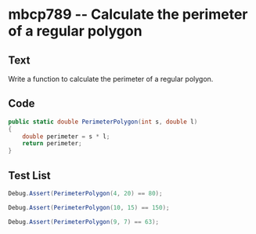 # mbcp789 -- Calculate the perimeter of a regular polygon

## Text

Write a function to calculate the perimeter of a regular polygon.

## Code

```csharp
public static double PerimeterPolygon(int s, double l) 
{
    double perimeter = s * l;
    return perimeter;
}
```

## Test List

```csharp
Debug.Assert(PerimeterPolygon(4, 20) == 80);
```

```csharp
Debug.Assert(PerimeterPolygon(10, 15) == 150);
```

```csharp
Debug.Assert(PerimeterPolygon(9, 7) == 63);
```
